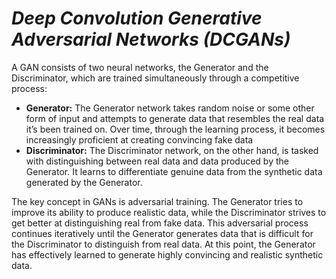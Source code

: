 # ***Deep Convolution Generative Adversarial Networks (DCGANs)***

A GAN consists of two neural networks, the Generator and the Discriminator, which are trained simultaneously through a competitive process:

- **Generator:** The Generator network takes random noise or some other form of input and attempts to generate data that resembles the real data it’s been trained on. Over time, through the learning process, it becomes increasingly proficient at creating convincing fake data
- **Discriminator:** The Discriminator network, on the other hand, is tasked with distinguishing between real data and data produced by the Generator. It learns to differentiate genuine data from the synthetic data generated by the Generator.

The key concept in GANs is adversarial training. The Generator tries to improve its ability to produce realistic data, while the Discriminator strives to get better at distinguishing real from fake data. This adversarial process continues iteratively until the Generator generates data that is difficult for the Discriminator to distinguish from real data. At this point, the Generator has effectively learned to generate highly convincing and realistic synthetic data.

